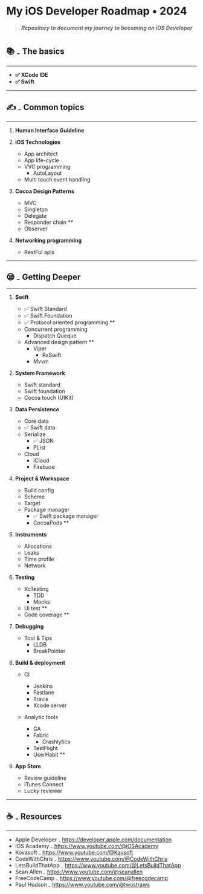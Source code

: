 # My iOS Developer Roadmap • 2024
>***Repository to document my journey to becoming an iOS Developer***
#
## 📚 ₋ **The basics**
---

- **✅ XCode IDE**
- **✅ Swift**

---
## ✍️ ₋ **Common topics**
---

1. **Human Interface Guideline**
2. **iOS Technologies**

	  - App architect
	  - App life-cycle
	  - VVC programming
 		- AutoLayout
	  - Multi touch event handling

3. **Cocoa Design Patterns**

    - MVC
    - Singleton
    - Delegate
    - Responder chain **
    - Observer

4. **Networking programming**

    - RestFul apis

---
## 😪 ₋ **Getting Deeper**
---

1. **Swift**

	  - ✅ Swift Standard
	  - ✅ Swift Foundation
	  - ✅ Protocol oriented programming **
	  - Concurrent programming
      	- Dispatch Queque
    - Advanced design pattern **
      	- Viper
        	- RxSwift
        - Mvvm

2. **System Framework**

    - Swift standard
    - Swift foundation
    - Cocoa touch (UIKit)

3. **Data Persistence**

    - Core data
    - ✅ Swift data
    - Serialize
    	- ✅ JSON
    	- PList
    - Cloud
    	- iCloud
    	- Firebase

4. **Project & Workspace**

    - Build config
    - Scheme
    - Target
    - Package manager
	    - ✅ Swift package manager
	    - CocoaPods **

5. **Instruments**

    - Allocations
    - Leaks
    - Time profile
    - Network

6. **Testing**

    - XcTesting
    	- TDD
    	- Mocks
    - Ui test **
    - Code coverage **

7. **Debugging**

    - Tool & Tips
      - LLDB
      - BreakPointer

8. **Build & deployment**

    - CI
      - Jenkins
      - Fastlane
      - Travis
      - Xcode server

    - Analytic tools
	    - GA
	    - Fabric
	   		- Crashlytics
	    - TestFlight
	    - UserHabit **

9. **App Store**

    - Review guideline
    - iTunes Connect
    - Lucky reviewer

---
## ☕️ ₋ **Resources**
---
- Apple Developer ₋ https://developer.apple.com/documentation
- iOS Academy ₋ https://www.youtube.com/@iOSAcademy
- Kovasoft ₋ https://www.youtube.com/@Kavsoft
- CodeWithChris ₋ https://www.youtube.com/@CodeWithChris
- LetsBuildThatApp ₋ https://www.youtube.com/@LetsBuildThatApp
- Sean Allen ₋ https://www.youtube.com/@seanallen
- FreeCodeCamp ₋ https://www.youtube.com/@freecodecamp
- Paul Hudson ₋ https://www.youtube.com/@twostraws
